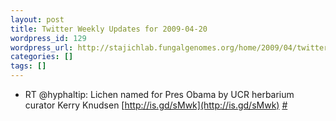 ```yaml
---
layout: post
title: Twitter Weekly Updates for 2009-04-20
wordpress_id: 129
wordpress_url: http://stajichlab.fungalgenomes.org/home/2009/04/twitter-weekly-updates-for-2009-04-20/
categories: []
tags: []
---
```

- RT @hyphaltip: Lichen named for Pres Obama by UCR herbarium curator Kerry Knudsen [http://is.gd/sMwk](http://is.gd/sMwk) [#](http://twitter.com/stajichlab/statuses/1534721457)
